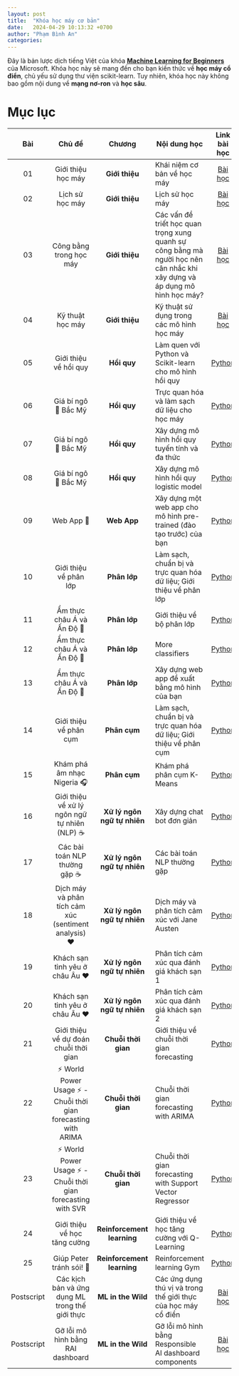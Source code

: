 ```yaml
---
layout: post
title:  "Khóa học máy cơ bản"
date:   2024-04-29 10:13:32 +0700
author: "Phạm Bình An"
categories: 
---
```


Đây là bản lược dịch tiếng Việt của khóa [**Machine Learning for Beginners**](https://aka.ms/ML-beginners) của Microsoft. Khóa học này sẽ mang đến cho bạn kiến thức về **học máy cổ điển**, chủ yếu sử dụng thư viện scikit-learn. Tuy nhiên, khóa học này không bao gồm nội dung về **mạng nơ-ron** và **học sâu**. 

# Mục lục

| Bài |                             Chủ đề                              |                   Chương                   | Nội dung học                                                                                                             |                                                              Link bài học                                                                |                        Tác giả                        |
| :-----------: | :------------------------------------------------------------: | :-------------------------------------------------: | ------------------------------------------------------------------------------------------------------------------------------- | :--------------------------------------------------------------------------------------------------------------------------------------: | :--------------------------------------------------: |
|      01       |                Giới thiệu học máy                |      **Giới thiệu**       | Khái niệm cơ bản về học máy                                                                                |                                             [Bài học]({{site.url}}/2024/04/29/intro-to-ML.html)                                             |                       Muhammad                       |
|      02       |                Lịch sử học máy                 |      **Giới thiệu**       | Lịch sử học máy                                                                                         |                                            [Bài học]({{site.url}}/2024/04/30/history-of-ML.html)                                            |                     Jen and Amy                      |
|      03       |                 Công bằng trong học máy                  |      **Giới thiệu**       | Các vấn đề triết học quan trọng xung quanh sự công bằng mà người học nên cân nhắc khi xây dựng và áp dụng mô hình học máy? |                                              [Bài học]({{site.url}}/2024/04/30/fairness-in-AI.html)                                               |                        Tomomi                        |
|      04       |                Kỹ thuật học máy                 |      **Giới thiệu**       | Kỹ thuật sử dụng trong các mô hình học máy                                                                       |                                          [Bài học]({{site.url}}/2024/04/30/techniques-of-ML.html)                                           |                    Chris and Jen                     |
|      05       |                   Giới thiệu về hồi quy                   |        **Hồi quy**         | Làm quen với Python và Scikit-learn cho mô hình hồi quy                                                                  |         [Python]({{site.url}}/2024/05/04/intro-to-regression.html)         |      Jen, Eric Wanjau       |
|      06       |                Giá bí ngô 🎃 Bắc Mỹ               |        **Hồi quy**         | Trực quan hóa và làm sạch dữ liệu cho học máy                                                                                  |          [Python]({{site.url}/2024/06/21/data-regression})          |      Jen, Eric Wanjau       |
|      07       |                Giá bí ngô 🎃 Bắc Mỹ                |        **Hồi quy**         | Xây dựng mô hình hồi quy tuyến tính và đa thức                                                                                   |        [Python]({{site.url}})        |      Jen and Dmitry, Eric Wanjau       |
|      08       |                Giá bí ngô 🎃 Bắc Mỹ                |        **Hồi quy**         | Xây dựng mô hình hồi quy logistic model                                                                                               |     [Python]({{site.url}})      |      Jen, Eric Wanjau       |
|      09       |                          Web App 🔌                          |           **Web App**            | Xây dựng một web app cho mô hình pre-trained (đào tạo trước) của bạn                                                                                       |                                                 [Python]({{site.url}})                                                  |                         Jen                          |
|      10       |                 Giới thiệu về phân lớp                 |    **Phân lớp**     | Làm sạch, chuẩn bị và trực quan hóa dữ liệu; Giới thiệu về phân lớp                                                            |  [Python]({{site.url}})   | Jen and Cassie, Eric Wanjau |
|      11       |             Ẩm thực châu Á và Ấn Độ 🍜             |    **Phân lớp**     | Giới thiệu về bộ phân lớp                                                                                                     |  [Python]({{site.url}}) | Jen and Cassie, Eric Wanjau |
|      12       |             Ẩm thực châu Á và Ấn Độ 🍜             |    **Phân lớp**     | More classifiers                                                                                                                |  [Python]({{site.url}}) | Jen and Cassie, Eric Wanjau |
|      13       |             Ẩm thực châu Á và Ấn Độ 🍜             |    **Phân lớp**     | Xây dựng web app đề xuất bằng mô hình của bạn                                                                                    |                                              [Python]({{site.url}})                                              |                         Jen                          |
|      14       |                   Giới thiệu về phân cụm                   |        **Phân cụm**         | Làm sạch, chuẩn bị và trực quan hóa dữ liệu; Giới thiệu về phân cụm                                                                |          [Python]({{site.url}})         |      Jen, Eric Wanjau       |
|      15       |              Khám phá âm nhạc Nigeria 🎧              |        **Phân cụm**         | Khám phá phân cụm K-Means                                                                                           |            [Python]({{site.url}})           |      Jen, Eric Wanjau       |
|      16       |        Giới thiệu về xử lý ngôn ngữ tự nhiên (NLP) ☕️         |   **Xử lý ngôn ngữ tự nhiên**    | Xây dựng chat bot đơn giản                                                                             |                                             [Python]({{site.url}})                                              |                       Stephen                        |
|      17       |                      Các bài toán NLP thường gặp ☕️                      |   **Xử lý ngôn ngữ tự nhiên**    | Các bài toán NLP thường gặp                          |                                                    [Python]({{site.url}})                                                     |                       Stephen                        |
|      18       |             Dịch máy và phân tích cảm xúc (sentiment analysis) ♥️              |   **Xử lý ngôn ngữ tự nhiên**    | Dịch máy và phân tích cảm xúc với Jane Austen                                                                             |                                            [Python]({{site.url}})                                             |                       Stephen                        |
|      19       |                  Khách sạn tình yêu ở châu Âu ♥️                  |   **Xử lý ngôn ngữ tự nhiên**    | Phân tích cảm xúc qua đánh giá khách sạn 1                                                                                         |                                               [Python]({{site.url}})                                                |                       Stephen                        |
|      20       |                  Khách sạn tình yêu ở châu Âu ♥️                  |   **Xử lý ngôn ngữ tự nhiên**    | Phân tích cảm xúc qua đánh giá khách sạn 2                                                                                         |                                               [Python]({{site.url}})                                                |                       Stephen                        |
|      21       |            Giới thiệu về dự đoán chuỗi thời gian             |        **Chuỗi thời gian**        | Giới thiệu về chuỗi thời gian forecasting                                                                                         |                                             [Python]({{site.url}})                                              |                      Francesca                       |
|      22       | ⚡️ World Power Usage ⚡️ - Chuỗi thời gian forecasting with ARIMA |        **Chuỗi thời gian**        | Chuỗi thời gian forecasting with ARIMA                                                                                              |                                                 [Python]({{site.url}})                                                 |                      Francesca                       |
|      23       |  ⚡️ World Power Usage ⚡️ - Chuỗi thời gian forecasting with SVR  |        **Chuỗi thời gian**        | Chuỗi thời gian forecasting with Support Vector Regressor                                                                           |                                                  [Python]({{site.url}})                                                  |                       Anirban                        |
|      24       |             Giới thiệu về học tăng cường             | **Reinforcement learning** | Giới thiệu về học tăng cường với Q-Learning                                                                         |                                             [Python]({{site.url}})                                              |                        Dmitry                        |
|      25       |                 Giúp Peter tránh sói! 🐺                  | **Reinforcement learning** | Reinforcement learning Gym                                                                                                      |                                                [Python]({{site.url}})                                                 |                        Dmitry                        |
|  Postscript   |            Các kịch bản và ứng dụng ML trong thế giới thực |      **ML in the Wild**       | Các ứng dụng thú vị và trong thế giới thực của học máy cổ điển                                                               |                                             [Bài học]({{site.url}})                                              |                         Team                         |
|  Postscript   |            Gỡ lỗi mô hình bằng RAI dashboard          |      **ML in the Wild**       | Gỡ lỗi mô hình bằng Responsible AI dashboard components                                                              |                                             [Bài học](9-Real-World/2-Debugging-ML-Models/README.md)                                              |                         Ruth Yakubu                       |

